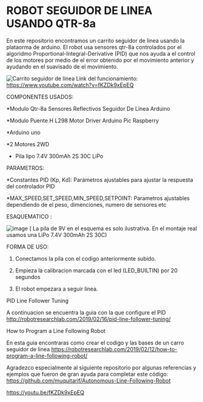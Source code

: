 # ROBOT SEGUIDOR DE LINEA USANDO QTR-8a

En este repositorio encontramos un carrito seguidor de linea usando la plataorma de arduino. El robot usa sensores qtr-8a controlados por el algoridmo Proportional-Integral-Derivative (PID) que nos ayuda a el control de los motores por medio de el error obtenido por el movimiento anterior y ayudando en el suavisado de el movimiento.


![Carrito seguidor de linea](https://github.com/user-attachments/assets/bd976919-36d6-4c02-91b1-92f356779255)
Link del funcionamiento: https://www.youtube.com/watch?v=fKZDk9xEpEQ

COMPONENTES USADOS:


*Modulo Qtr-8a Sensores Reflectivos Seguidor De Linea Arduino

*Modulo Puente H L298 Motor Driver Arduino Pic Raspberry

*Arduino uno

*2 Motores 2WD

* Pila lipo 7.4V 300mAh 2S 30C LiPo

PARAMETROS:

*Constantes PID (Kp, Kd): Parámetros ajustables para ajustar la respuesta del controlador PID

*MAX_SPEED,SET_SPEED,MIN_SPEED,SETPOINT: Parametros ajustables dependiendo de el peso, dimenciones, numero de sensores etc


ESAQUEMATICO :

![image](https://github.com/user-attachments/assets/2b115897-6714-401f-acd8-ccc7f034ada7)
( La pila de 9V en el esquema es solo ilustrativa. En el montaje real usamos una LiPo 7.4V 300mAh 2S 30C)

FORMA DE USO:

1. Conectamos la pila con el codigo anteriormente subido.
   
3. Empieza la calibracion marcada con el led (LED_BUILTIN) por 20 segundos
   
5. El robot empezara a seguir linea.

PID Line Follower Tuning

A continuacion se encuentra la guia con la que configure el PID http://robotresearchlab.com/2019/02/16/pid-line-follower-tuning/


How to Program a Line Following Robot

En esta guia encontraras como crear el codigo y las bases de un carro seguidor de linea https://robotresearchlab.com/2019/02/12/how-to-program-a-line-following-robot/


Agradezco especialmente al siguiente repositorio por algunas referencias y ejemplos que fueron de gran ayuda para completar este código: https://github.com/muquitarif/Autonomous-Line-Following-Robot

https://youtu.be/fKZDk9xEpEQ

